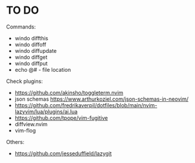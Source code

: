 # TO DO

Commands:

- windo diffthis
- windo diffoff
- windo diffupdate
- windo diffget
- windo diffput
- echo @# - file location

Check plugins:

- https://github.com/akinsho/toggleterm.nvim
- json schemas https://www.arthurkoziel.com/json-schemas-in-neovim/
- https://github.com/fredrikaverpil/dotfiles/blob/main/nvim-lazyvim/lua/plugins/ai.lua
- https://github.com/tpope/vim-fugitive
- diffview.nvim
- vim-flog

Others:

- https://github.com/jesseduffield/lazygit
